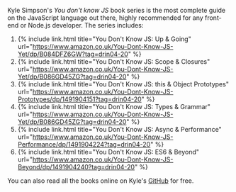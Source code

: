 Kyle Simpson's *You don't know JS* book series is the most complete guide on the JavaScript language out there, highly recommended for any front-end or Node.js developer. The series includes:

1. {% include link.html title="You Don't Know JS: Up & Going" url="https://www.amazon.co.uk/You-Dont-Know-JS-Yet/dp/B084DFZ6GW?tag=drin04-20" %}
1. {% include link.html title="You Don't Know JS: Scope & Closures" url="https://www.amazon.co.uk/You-Dont-Know-JS-Yet/dp/B086GD45ZG?tag=drin04-20" %}
1. {% include link.html title="You Don't Know JS: this & Object Prototypes" url="https://www.amazon.co.uk/You-Dont-Know-JS-Prototypes/dp/1491904151?tag=drin04-20" %}
1. {% include link.html title="You Don't Know JS: Types & Grammar" url="https://www.amazon.co.uk/You-Dont-Know-JS-Yet/dp/B086GD45ZG?tag=drin04-20" %}
1. {% include link.html title="You Don't Know JS: Async & Performance" url="https://www.amazon.co.uk/You-Dont-Know-JS-Performance/dp/1491904224?tag=drin04-20" %}
1. {% include link.html title="You Don't Know JS: ES6 & Beyond" url="https://www.amazon.co.uk/You-Dont-Know-JS-Beyond/dp/1491904240?tag=drin04-20" %}

You can also read all the books online on Kyle's [GitHub](https://github.com/getify/You-Dont-Know-JS) for free.
